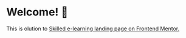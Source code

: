 # Welcome! 👋

This is olution to <a href="https://www.frontendmentor.io/challenges/skilled-elearning-landing-page-S1ObDrZ8q"> Skilled e-learning landing page on Frontend Mentor. </a>
